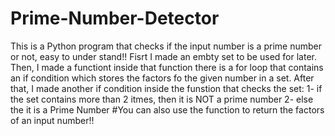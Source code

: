 # Prime-Number-Detector
This is a Python program that checks if the input number is a prime number or not, easy to under stand!!
Fisrt I made an embty set to be used for later.
Then, I made a functiont
inside that function there is a for loop that contains an if condition which stores the factors fo the given number in a set.
After that, I made another if condition inside the funstion that checks the set:
        1- if the set contains more than 2 itmes, then it is NOT a prime number
        2- else the it is a Prime Number
#You can also use the function to return the factors of an input number!!
